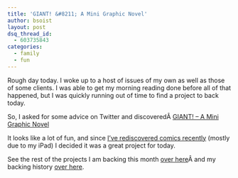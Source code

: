 ```yaml
---
title: 'GIANT! &#8211; A Mini Graphic Novel'
author: bsoist
layout: post
dsq_thread_id:
  - 603735843
categories:
  - family
  - fun
---
```

Rough day today. I woke up to a host of issues of my own as well as those of some clients. I was able to get my morning reading done before all of that happened, but I was quickly running out of time to find a project to back today.

So, I asked for some advice on Twitter and discoveredÂ [GIANT! &#8211; A Mini Graphic Novel][1]

It looks like a lot of fun, and since [I&#8217;ve rediscovered comics recently][2] (mostly due to my iPad) I decided it was a great project for today.

See the rest of the projects I am backing this month [over here][3]Â and my backing history [over here][4].

 [1]: http://www.kickstarter.com/projects/1238129356/giant-a-mini-graphic-novel?ref=users
 [2]: http://whsjr.soistmann.com/oped/?s=comic
 [3]: http://whsjr.soistmann.com/oped/2012/03/01/kickstarter-my-new-obsession-and-12in12-for-march/
 [4]: http://www.kickstarter.com/profiles/bsoist/projects/backed
